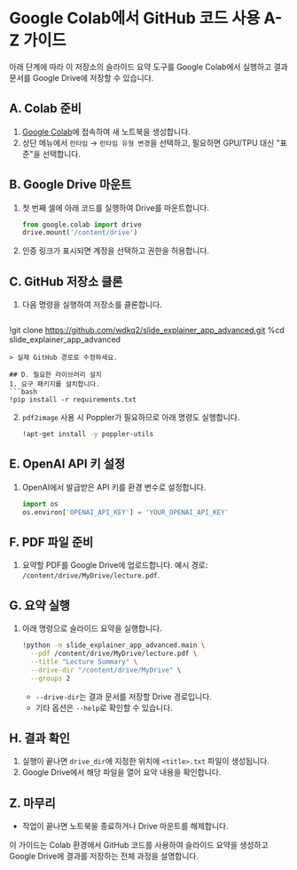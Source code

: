 # Google Colab에서 GitHub 코드 사용 A-Z 가이드

아래 단계에 따라 이 저장소의 슬라이드 요약 도구를 Google Colab에서 실행하고 결과 문서를 Google Drive에 저장할 수 있습니다.

## A. Colab 준비
1. [Google Colab](https://colab.research.google.com/)에 접속하여 새 노트북을 생성합니다.
2. 상단 메뉴에서 `런타임` → `런타임 유형 변경`을 선택하고, 필요하면 GPU/TPU 대신 "표준"을 선택합니다.

## B. Google Drive 마운트
1. 첫 번째 셀에 아래 코드를 실행하여 Drive를 마운트합니다.
   ```python
   from google.colab import drive
   drive.mount('/content/drive')
   ```
2. 인증 링크가 표시되면 계정을 선택하고 권한을 허용합니다.

## C. GitHub 저장소 클론
1. 다음 명령을 실행하여 저장소를 클론합니다.
   ```bash
!git clone https://github.com/wdkq2/slide_explainer_app_advanced.git   %cd slide_explainer_app_advanced
   ```
   > 실제 GitHub 경로로 수정하세요.

## D. 필요한 라이브러리 설치
1. 요구 패키지를 설치합니다.
   ```bash
   !pip install -r requirements.txt
   ```
2. `pdf2image` 사용 시 Poppler가 필요하므로 아래 명령도 실행합니다.
   ```bash
   !apt-get install -y poppler-utils
   ```

## E. OpenAI API 키 설정
1. OpenAI에서 발급받은 API 키를 환경 변수로 설정합니다.
   ```python
   import os
   os.environ['OPENAI_API_KEY'] = 'YOUR_OPENAI_API_KEY'
   ```

## F. PDF 파일 준비
1. 요약할 PDF를 Google Drive에 업로드합니다. 예시 경로: `/content/drive/MyDrive/lecture.pdf`.

## G. 요약 실행
1. 아래 명령으로 슬라이드 요약을 실행합니다.
   ```bash
   !python -m slide_explainer_app_advanced.main \
     --pdf /content/drive/MyDrive/lecture.pdf \
     --title "Lecture Summary" \
     --drive-dir "/content/drive/MyDrive" \
     --groups 2
   ```
   - `--drive-dir`는 결과 문서를 저장할 Drive 경로입니다.
   - 기타 옵션은 `--help`로 확인할 수 있습니다.

## H. 결과 확인
1. 실행이 끝나면 `drive_dir`에 지정한 위치에 `<title>.txt` 파일이 생성됩니다.
2. Google Drive에서 해당 파일을 열어 요약 내용을 확인합니다.

## Z. 마무리
- 작업이 끝나면 노트북을 종료하거나 Drive 마운트를 해제합니다.

이 가이드는 Colab 환경에서 GitHub 코드를 사용하여 슬라이드 요약을 생성하고 Google Drive에 결과를 저장하는 전체 과정을 설명합니다.
